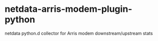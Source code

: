 # netdata-arris-modem-plugin-python
netdata python.d collector for Arris modem downstream/upstream stats

